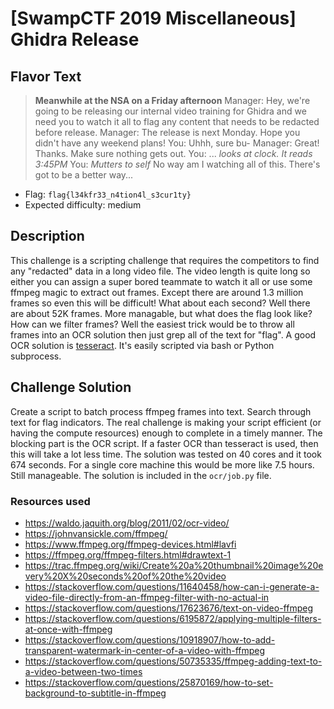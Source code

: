 # [SwampCTF 2019 Miscellaneous] Ghidra Release

## Flavor Text

> **Meanwhile at the NSA on a Friday afternoon**
> Manager: Hey, we're going to be releasing our internal video training for Ghidra and we need you to watch it all to flag any content that needs to be redacted before release.
> Manager: The release is next Monday. Hope you didn't have any weekend plans!
> You: Uhhh, sure bu-
> Manager: Great! Thanks. Make sure nothing gets out.
> You: ... *looks at clock. It reads 3:45PM*
> You: *Mutters to self* No way am I watching all of this. There's got to be a better way...

* Flag: `flag{l34kfr33_n4tion4l_s3cur1ty}`
* Expected difficulty: medium

## Description
This challenge is a scripting challenge that requires the competitors to find any "redacted" data in a long video file.
The video length is quite long so either you can assign a super bored teammate
to watch it all or use some ffmpeg magic to extract out frames. Except there
are around 1.3 million frames so even this will be difficult! What about each second?
Well there are about 52K frames. More managable, but what does the flag look
like? How can we filter frames? Well the easiest trick would be to throw all
frames into an OCR solution then just grep all of the text for "flag".
A good OCR solution is [tesseract](https://github.com/tesseract-ocr/tesseract/).
It's easily scripted via bash or Python subprocess.

## Challenge Solution

Create a script to batch process ffmpeg frames into text. Search through text for flag indicators.
The real challenge is making your script efficient (or having the compute resources) enough to complete in a timely manner.
The blocking part is the OCR script. If a faster OCR than tesseract is used, then this will take a lot less time.
The solution was tested on 40 cores and it took 674 seconds. For a single core machine this would be more like 7.5 hours.
Still manageable.  The solution is included in the `ocr/job.py` file.

### Resources used

* https://waldo.jaquith.org/blog/2011/02/ocr-video/
* https://johnvansickle.com/ffmpeg/
* https://www.ffmpeg.org/ffmpeg-devices.html#lavfi
* https://ffmpeg.org/ffmpeg-filters.html#drawtext-1
* https://trac.ffmpeg.org/wiki/Create%20a%20thumbnail%20image%20every%20X%20seconds%20of%20the%20video
* https://stackoverflow.com/questions/11640458/how-can-i-generate-a-video-file-directly-from-an-ffmpeg-filter-with-no-actual-in
* https://stackoverflow.com/questions/17623676/text-on-video-ffmpeg
* https://stackoverflow.com/questions/6195872/applying-multiple-filters-at-once-with-ffmpeg
* https://stackoverflow.com/questions/10918907/how-to-add-transparent-watermark-in-center-of-a-video-with-ffmpeg
* https://stackoverflow.com/questions/50735335/ffmpeg-adding-text-to-a-video-between-two-times
* https://stackoverflow.com/questions/25870169/how-to-set-background-to-subtitle-in-ffmpeg

